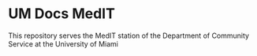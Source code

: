 # UM Docs MedIT

This repository serves the MedIT station of the Department of Community
Service at the University of Miami
